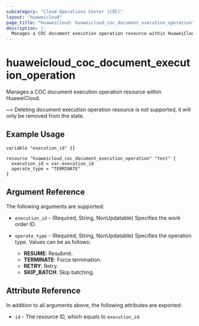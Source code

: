 ```yaml
---
subcategory: "Cloud Operations Center (COC)"
layout: "huaweicloud"
page_title: "HuaweiCloud: huaweicloud_coc_document_execution_operation"
description: |-
  Manages a COC document execution operation resource within HuaweiCloud.
---
```


# huaweicloud_coc_document_execution_operation

Manages a COC document execution operation resource within HuaweiCloud.

~> Deleting document execution operation resource is not supported, it will only be removed from the state.

## Example Usage

```hcl
variable "execution_id" {}

resource "huaweicloud_coc_document_execution_operation" "test" {
  execution_id = var.execution_id
  operate_type = "TERMINATE"
}
```

## Argument Reference

The following arguments are supported:

* `execution_id` - (Required, String, NonUpdatable) Specifies the work order ID.

* `operate_type` - (Required, String, NonUpdatable) Specifies the operation type.
  Values can be as follows:
  + **RESUME**: Resubmit.
  + **TERMINATE**: Force termination.
  + **RETRY**: Retry.
  + **SKIP_BATCH**: Skip batching.

## Attribute Reference

In addition to all arguments above, the following attributes are exported:

* `id` - The resource ID, which equals to `execution_id`.
